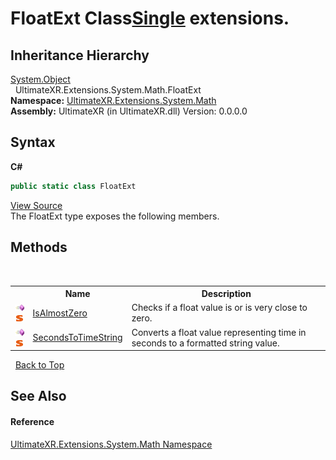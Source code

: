 # FloatExt Class<a href="https://docs.microsoft.com/dotnet/api/system.single" target="_blank" rel="noopener noreferrer">Single</a> extensions.


## Inheritance Hierarchy
<a href="https://docs.microsoft.com/dotnet/api/system.object" target="_blank" rel="noopener noreferrer">System.Object</a><br />&nbsp;&nbsp;UltimateXR.Extensions.System.Math.FloatExt<br />
**Namespace:**&nbsp;<a href="N_UltimateXR_Extensions_System_Math">UltimateXR.Extensions.System.Math</a><br />**Assembly:**&nbsp;UltimateXR (in UltimateXR.dll) Version: 0.0.0.0

## Syntax

**C#**<br />
``` C#
public static class FloatExt
```

<a href="UltimateXR/Scripts/Extensions/System/Math/FloatExt.cs" rel="noopener noreferrer" title="View the source code">View Source</a><br />
The FloatExt type exposes the following members.


## Methods
&nbsp;<table><tr><th></th><th>Name</th><th>Description</th></tr><tr><td>![Public method](media/pubmethod.gif "Public method")![Static member](media/static.gif "Static member")</td><td><a href="M_UltimateXR_Extensions_System_Math_FloatExt_IsAlmostZero">IsAlmostZero</a></td><td>
Checks if a float value is or is very close to zero.</td></tr><tr><td>![Public method](media/pubmethod.gif "Public method")![Static member](media/static.gif "Static member")</td><td><a href="M_UltimateXR_Extensions_System_Math_FloatExt_SecondsToTimeString">SecondsToTimeString</a></td><td>
Converts a float value representing time in seconds to a formatted string value.</td></tr></table>&nbsp;
<a href="#floatext-class">Back to Top</a>

## See Also


#### Reference
<a href="N_UltimateXR_Extensions_System_Math">UltimateXR.Extensions.System.Math Namespace</a><br />